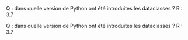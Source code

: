 
Q : dans quelle version de Python ont été introduites les dataclasses ? 
R : 3.7 

Q : dans quelle version de Python ont été introduites les dataclasses ? 
R : 3.7 
